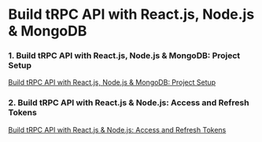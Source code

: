 # Build tRPC API with React.js, Node.js & MongoDB

### 1. Build tRPC API with React.js, Node.js & MongoDB: Project Setup

[Build tRPC API with React.js, Node.js & MongoDB: Project Setup](https://codevoweb.com/trpc-api-reactjs-nodejs-mongodb-project-setup)

### 2. Build tRPC API with React.js & Node.js: Access and Refresh Tokens

[Build tRPC API with React.js & Node.js: Access and Refresh Tokens](https://codevoweb.com/trpc-api-with-reactjs-nodejs-access-and-refresh-tokens)
